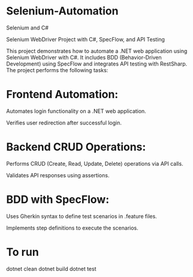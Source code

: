 # Selenium-Automation
Selenium and C#

Selenium WebDriver Project with C#, SpecFlow, and API Testing

This project demonstrates how to automate a .NET web application using Selenium WebDriver with C#. It includes BDD (Behavior-Driven Development) using SpecFlow and integrates API testing with RestSharp. The project performs the following tasks:

# Frontend Automation:

Automates login functionality on a .NET web application.

Verifies user redirection after successful login.

# Backend CRUD Operations:

Performs CRUD (Create, Read, Update, Delete) operations via API calls.

Validates API responses using assertions.

# BDD with SpecFlow:

Uses Gherkin syntax to define test scenarios in .feature files.

Implements step definitions to execute the scenarios.


# To run

dotnet clean
dotnet build
dotnet test
